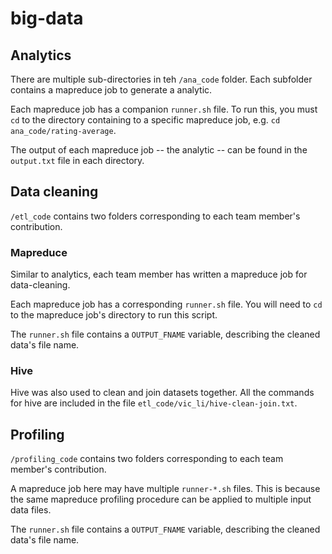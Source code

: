# big-data

## Analytics

There are multiple sub-directories in teh `/ana_code` folder. Each subfolder contains a mapreduce job to generate a analytic.

Each mapreduce job has a companion `runner.sh` file. To run this, you must `cd` to the directory containing to a specific mapreduce job, e.g. `cd ana_code/rating-average`.

The output of each mapreduce job -- the analytic -- can be found in the `output.txt` file in each directory.

## Data cleaning

`/etl_code` contains two folders corresponding to each team member's contribution. 

### Mapreduce

Similar to analytics, each team member has written a mapreduce job for data-cleaning.

Each mapreduce job has a corresponding `runner.sh` file. You will need to `cd` to the mapreduce job's directory to run this script.

The `runner.sh` file contains a `OUTPUT_FNAME` variable, describing the cleaned data's file name.


### Hive

Hive was also used to clean and join datasets together. All the commands for hive are included in the file `etl_code/vic_li/hive-clean-join.txt`.

## Profiling

`/profiling_code` contains two folders corresponding to each team member's contribution.

A mapreduce job here may have multiple `runner-*.sh` files. This is because the same mapreduce profiling procedure can be applied to multiple input data files.

The `runner.sh` file contains a `OUTPUT_FNAME` variable, describing the cleaned data's file name.
